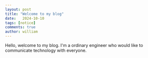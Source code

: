 ```yaml
---
layout: post
title: "Welcome to my blog"
date:   2024-10-10
tags: [notice]
comments: true
author: william
---
```


Hello, welcome to my blog. I'm a ordinary engineer who would like to communicate technology with everyone. 

<!-- more -->


